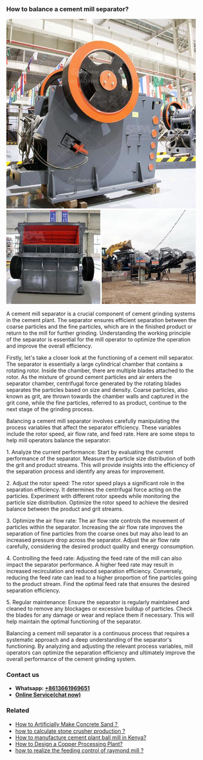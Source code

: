 <h3>How to balance a cement mill separator?</h3><img src='1701745072.jpg' alt=''><p>A cement mill separator is a crucial component of cement grinding systems in the cement plant. The separator ensures efficient separation between the coarse particles and the fine particles, which are in the finished product or return to the mill for further grinding. Understanding the working principle of the separator is essential for the mill operator to optimize the operation and improve the overall efficiency.</p><p>Firstly, let's take a closer look at the functioning of a cement mill separator. The separator is essentially a large cylindrical chamber that contains a rotating rotor. Inside the chamber, there are multiple blades attached to the rotor. As the mixture of ground cement particles and air enters the separator chamber, centrifugal force generated by the rotating blades separates the particles based on size and density. Coarse particles, also known as grit, are thrown towards the chamber walls and captured in the grit cone, while the fine particles, referred to as product, continue to the next stage of the grinding process.</p><p>Balancing a cement mill separator involves carefully manipulating the process variables that affect the separator efficiency. These variables include the rotor speed, air flow rate, and feed rate. Here are some steps to help mill operators balance the separator:</p><p>1. Analyze the current performance: Start by evaluating the current performance of the separator. Measure the particle size distribution of both the grit and product streams. This will provide insights into the efficiency of the separation process and identify any areas for improvement.</p><p>2. Adjust the rotor speed: The rotor speed plays a significant role in the separation efficiency. It determines the centrifugal force acting on the particles. Experiment with different rotor speeds while monitoring the particle size distribution. Optimize the rotor speed to achieve the desired balance between the product and grit streams.</p><p>3. Optimize the air flow rate: The air flow rate controls the movement of particles within the separator. Increasing the air flow rate improves the separation of fine particles from the coarse ones but may also lead to an increased pressure drop across the separator. Adjust the air flow rate carefully, considering the desired product quality and energy consumption.</p><p>4. Controlling the feed rate: Adjusting the feed rate of the mill can also impact the separator performance. A higher feed rate may result in increased recirculation and reduced separation efficiency. Conversely, reducing the feed rate can lead to a higher proportion of fine particles going to the product stream. Find the optimal feed rate that ensures the desired separation efficiency.</p><p>5. Regular maintenance: Ensure the separator is regularly maintained and cleaned to remove any blockages or excessive buildup of particles. Check the blades for any damage or wear and replace them if necessary. This will help maintain the optimal functioning of the separator.</p><p>Balancing a cement mill separator is a continuous process that requires a systematic approach and a deep understanding of the separator's functioning. By analyzing and adjusting the relevant process variables, mill operators can optimize the separation efficiency and ultimately improve the overall performance of the cement grinding system.</p><h3>Contact us</h3><ul><li><strong>Whatsapp:&nbsp;<a href="https://wa.me/8613661969651">+8613661969651</a></strong></li><li><a href="https://swt.shibang-china.com/?git&amp;zhl&amp;How to balance a cement mill separator"><strong>Online Service(chat now)</strong></a></li></ul><h3>Related</h3><ul><li><a href='How to Artificially Make Concrete Sand？.md'>How to Artificially Make Concrete Sand？</a></li><li><a href='how to calculate stone crusher production .md'>how to calculate stone crusher production ?</a></li><li><a href='How to manufacture cement plant ball mill in Kenya.md'>How to manufacture cement plant ball mill in Kenya?</a></li><li><a href='How to Design a Copper Processing Plant.md'>How to Design a Copper Processing Plant?</a></li><li><a href='how to realize the feeding control of raymond mill .md'>how to realize the feeding control of raymond mill ?</a></li></ul>